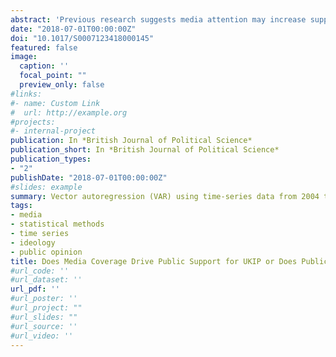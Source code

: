 ```yaml
---
abstract: 'Previous research suggests media attention may increase support for populist right-wing parties, but extant evidence is mostly limited to proportional representation systems in which such an effect would be most likely. At the same time, in the United Kingdom’s first-past-the-post system, an ongoing political and regulatory debate revolves around whether the media give disproportionate coverage to the populist right-wing UK Independence Party (UKIP). This study uses a mixed-methods research design to investigate the causal dynamics of UKIP support and media coverage as an especially valuable case. Vector autoregression, using monthly, aggregate time-series data from January 2004 to April 2017, provides new evidence consistent with a model in which media coverage drives party support, but not vice versa. The article identifies key periods in which stagnating or declining support for UKIP is followed by increases in media coverage and subsequent increases in public support. The findings show that media coverage may drive public support for right-wing populist parties in a substantively non-trivial fashion that is irreducible to previous levels of public support, even in a national institutional environment least supportive of such an effect. The findings have implications for political debates in the UK and potentially other liberal democracies.'
date: "2018-07-01T00:00:00Z"
doi: "10.1017/S0007123418000145"
featured: false
image:
  caption: ''
  focal_point: ""
  preview_only: false
#links:
#- name: Custom Link
#  url: http://example.org
#projects:
#- internal-project
publication: In *British Journal of Political Science*
publication_short: In *British Journal of Political Science*
publication_types:
- "2"
publishDate: "2018-07-01T00:00:00Z"
#slides: example
summary: Vector autoregression (VAR) using time-series data from 2004 to 2017 provides new evidence that media coverage drives party support, and not vice-versa.
tags:
- media
- statistical methods
- time series
- ideology
- public opinion
title: Does Media Coverage Drive Public Support for UKIP or Does Public Support for UKIP Drive Media Coverage?
#url_code: ''
#url_dataset: ''
url_pdf: ''
#url_poster: ''
#url_project: ""
#url_slides: ""
#url_source: ''
#url_video: ''
---
```

